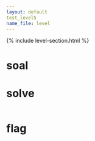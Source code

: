 ```yaml
---
layout: default
test_level5
name_file: level
---
```


{% include level-section.html %}

# soal

# solve
```bash

```

# flag